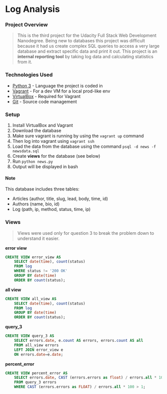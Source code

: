 # Log Analysis

### Project Overview
>This is the third project for the Udacity Full Stack Web Development Nanodegree. Being new to databases this project was difficult because it had us create complex SQL queries to access a very large database and extract specific data and print it out. This project is an **internal reporting tool** by taking log data and calculating statistics from it.

### Technologies Used
+ [Python 3](https://www.python.org) - Language the project is coded in
+ [Vagrant](https://www.vagrantup.com) - For a dev VM for a local prod-like env
+ [VirtualBox](https://www.virtualbox.org) - Required for Vagrant
+ [Git](https://git-scm.com) - Source code management

### Setup
1. Install VirtualBox and Vagrant
2. Download the database 
3. Make sure vagrant is running by using the `vagrant up` command
4. Then log into vagrant using `vagrant ssh`
5. Load the data from the database using the command `psql -d news -f newsdata.sql`
6. Create **views** for the database (see below)
5. Run `python news.py`
6. Output will be displayed in bash

#### Note
This database includes three tables:
+ Articles (author, title, slug, lead, body, time, id)
+ Authors (name, bio, id)
+ Log (path, ip, method, status, time, ip)

### Views
>Views were used only for question 3 to break the problem down to understand it easier.

**error view**
```sql
CREATE VIEW error_view AS
    SELECT date(time), count(status)
    FROM log
    WHERE status != '200 OK'
    GROUP BY date(time)
    ORDER BY count(status);
```
**all view**
```sql
CREATE VIEW all_view AS
    SELECT date(time), count(status)
    FROM log
    GROUP BY date(time)
    ORDER BY count(status);
```
**query_3**
```sql
CREATE VIEW query_3 AS
    SELECT errors.date, e.count AS errors, errors.count AS all
    FROM all_view errors
    LEFT JOIN error_view e
    ON errors.date=e.date;
```
**percent_error**
```sql
CREATE VIEW percent_error AS
    SELECT errors.date, CAST (errors.errors as float) / errors.all * 100 AS percent
    FROM query_3 errors
    WHERE CAST (errors.errors as FLOAT) / errors.all * 100 > 1;
```



